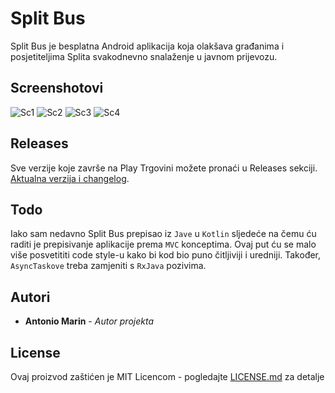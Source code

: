 # Split Bus
Split Bus je besplatna Android aplikacija koja olakšava građanima i posjetiteljima Splita svakodnevno snalaženje u javnom prijevozu.

## Screenshotovi
![Sc1](/.github/assets/1.png=250x)
![Sc2](/.github/assets/2.png=200x)
![Sc3](/.github/assets/3.png=150x)
![Sc4](/.github/assets/4.png=100x)

## Releases
Sve verzije koje završe na Play Trgovini možete pronaći u Releases sekciji.
[Aktualna verzija i changelog](https://github.com/marinantonio/android-splitbus/releases/latest/).

## Todo
Iako sam nedavno Split Bus prepisao iz ```Jave``` u ```Kotlin``` sljedeće na čemu ću raditi
je prepisivanje aplikacije prema ```MVC``` konceptima. Ovaj put ću se malo više posvetititi code style-u
kako bi kod bio puno čitljiviji i uredniji. Također, ```AsyncTaskove``` treba zamjeniti s ```RxJava``` pozivima.

## Autori
* **Antonio Marin** - *Autor projekta*

## License
Ovaj proizvod zaštićen je MIT Licencom - pogledajte [LICENSE.md](LICENSE.md) za detalje


